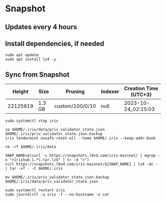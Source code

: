 # Snapshot

## Updates every 4 hours

## Install dependencies, if needed
```
sudo apt update
sudo apt install lz4 -y
```

## Sync from Snapshot  
| Height  | Size | Pruning | Indexer | Creation Time (UTC+3) |
| --------- | --------- | --------- | --------- | --------- |
| 22125619  | 1.3 GB  | custom/100/0/10 | null | 2023-10-24_02:15:03 |

```
sudo systemctl stop iris

cp $HOME/.iris/data/priv_validator_state.json $HOME/.iris/priv_validator_state.json.backup
iris tendermint unsafe-reset-all --home $HOME/.iris --keep-addr-book

rm -rf $HOME/.iris/data 

SNAP_NAME=$(curl -s https://snapshots.l0vd.com/iris-mainnet/ | egrep -o ">irishub-1.*\.tar.lz4" | tr -d ">")
curl https://snapshots.l0vd.com/iris-mainnet/${SNAP_NAME} | lz4 -dc - | tar -xf - -C $HOME/.iris

mv $HOME/.iris/priv_validator_state.json.backup $HOME/.iris/data/priv_validator_state.json

sudo systemctl restart iris
sudo journalctl -u iris -f --no-hostname -o cat